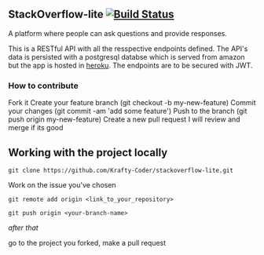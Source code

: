 ## StackOverflow-lite​ [![Build Status](https://travis-ci.org/Krafty-Coder/stackoverflow-lite.svg?branch=master)](https://travis-ci.org/Krafty-Coder/stackoverflow-lite)

A platform where people can ask questions and provide responses.

This is a RESTful API with all the resspective endpoints defined. The API's data is persisted with a postgresql databse
which is served from amazon but the app is hosted in [heroku](https://s-over-lite.herokuapp.com).​ The endpoints are to 
be secured with JWT.


### How to contribute

  Fork it
Create your feature branch (git checkout -b my-new-feature)
  Commit your changes (git commit -am 'add some feature')
Push to the branch (git push origin my-new-feature)
  Create a new pull request
  I will review and merge if its good

## Working with the project locally

  ```
  git clone https://github.com/Krafty-Coder/stackoverflow-lite.git
  ```

  Work on the issue you've chosen

  ```
  git remote add origin <link_to_your_repository>

  git push origin <your-branch-name> 
  ```

  *after that*

  go to the project you forked,
  make a pull request





